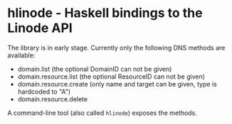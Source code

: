 # hlinode - Haskell bindings to the Linode API

The library is in early stage. Currently only the following DNS methods are
available:

  - domain.list (the optional DomainID can not be given)
  - domain.resource.list (the optional ResourceID can not be given)
  - domain.resource.create (only name and target can be given, type is
    hardcoded to "A")
  - domain.resource.delete

A command-line tool (also called `hlinode`) exposes the methods.
